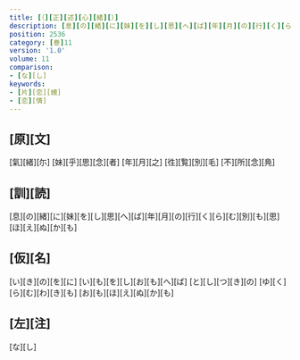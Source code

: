 ```yaml
---
title: [（][正][述][心][緒][）]
description: [息][の][緒][に][妹][を][し][思][へ][ば][年][月][の][行][く][ら][む][別][も][思][ほ][え][ぬ][か][も]
position: 2536
category: [巻]11
version: '1.0'
volume: 11
comparison:
- [な][し]
keywords:
- [片][恋][媿]
- [恋][情]
---
```


## [原][文]

[氣][緒][尓] [妹][乎][思][念][者] [年][月][之] [徃][覧][別][毛] [不][所][念][鳧]

## [訓][読]

[息][の][緒][に][妹][を][し][思][へ][ば][年][月][の][行][く][ら][む][別][も][思][ほ][え][ぬ][か][も]

## [仮][名]

[い][き][の][を][に] [い][も][を][し][お][も][へ][ば] [と][し][つ][き][の] [ゆ][く][ら][む][わ][き][も] [お][も][ほ][え][ぬ][か][も]

## [左][注]

[な][し]
